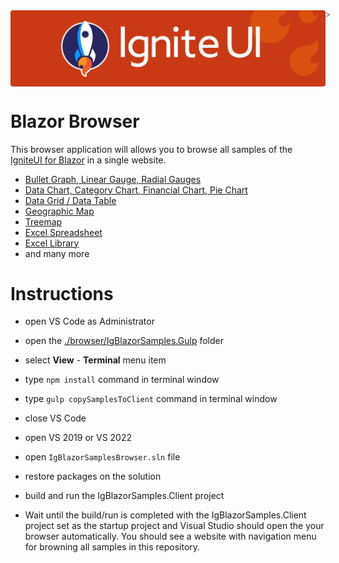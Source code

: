 
<div style="display: flex; flex-flow: row; font-family: 'Titillium Web'">
    <img style="border-radius: 0.25rem" alt="ignite-ui" src="https://raw.githubusercontent.com/IgniteUI/igniteui-xplat-docs/vnext/doc/en/images/readme/ig-banner.png"/>>
</div>


# Blazor Browser

This browser application will allows you to browse all samples of the [IgniteUI for Blazor](https://www.infragistics.com/blazorsite/components/general-getting-started.html) in a single website.

- [Bullet Graph, Linear Gauge, Radial Gauges](https://infragistics.com/blazorsite/components/radial-gauge.html)
- [Data Chart, Category Chart, Financial Chart, Pie Chart](https://infragistics.com/blazorsite/components/data-chart.html)
- [Data Grid / Data Table](https://infragistics.com/blazorsite/components/data-grid.html)
- [Geographic Map](https://infragistics.com/blazorsite/components/geo-map.html)
- [Treemap](https://infragistics.com/blazorsite/components/treemap-overview.html)
- [Excel Spreadsheet](https://infragistics.com/blazorsite/components/spreadsheet_overview.html)
- [Excel Library](https://infragistics.com/blazorsite/components/excel_library_using_workbooks.html)
- and many more


# Instructions

- open VS Code as Administrator

- open the [./browser/IgBlazorSamples.Gulp](./browser/IgBlazorSamples.Gulp) folder

- select **View** - **Terminal** menu item

- type `npm install` command in terminal window

- type `gulp copySamplesToClient` command in terminal window

- close VS Code

- open VS 2019 or VS 2022

- open `IgBlazorSamplesBrowser.sln` file

- restore packages on the solution

- build and run the IgBlazorSamples.Client project

- Wait until the build/run is completed with the IgBlazorSamples.Client project set as the startup project and Visual Studio should open the your browser automatically. You should see a website with navigation menu for browning all samples in this repository.


